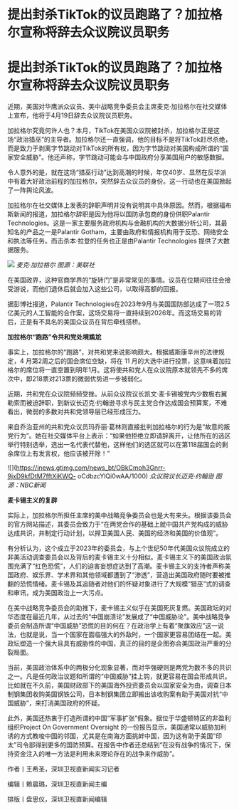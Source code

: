 # 提出封杀TikTok的议员跑路了？加拉格尔宣称将辞去众议院议员职务

# 提出封杀TikTok的议员跑路了？加拉格尔宣称将辞去众议院议员职务

近期，美国对华鹰派众议员、美中战略竞争委员会主席麦克·加拉格尔在社交媒体上宣布，他将于4月19日辞去众议院议员职务。

加拉格尔究竟何许人也？本月，TikTok在美国众议院被封杀，加拉格尔正是这场“政治猎巫”的主导者。加拉格尔还一直强调，他的目标不是将TikTok赶尽杀绝，而是致力于剥离字节跳动对TikTok的所有权，因为字节跳动对美国构成所谓的“国家安全威胁”。他还声称，字节跳动可能会与中国政府分享美国用户的敏感数据。

令人意外的是，就在这场“猎巫行动”达到高潮的时候，年仅40岁、显然在反华派中有着大好政治前程的加拉格尔，突然辞去众议员的身份。这一行动也在美国掀起了一阵舆论风波。

加拉格尔在社交媒体上发表的辞职声明并没有说明其中具体原因。然而，根据福布斯新闻的报道，加拉格尔辞职是因为他将以国防承包商的身份供职Palantir
Technologies。这是一家主要服务政府机构与金融机构的大数据分析公司，其最知名的产品之一是Palantir
Gotham，主要由政府和情报机构用于反恐、网络安全和执法等任务。而击杀本·拉登的任务也正是由Palantir Technologies 提供了大数据服务。

![](https://inews.gtimg.com/news_bt/OXWUBsQu50DjHfGcTdvYCL6LYSzHVzPP39QHCQblMXLG4AA/1000)
_麦克·加拉格尔 图源：美联社_

在美国政界，这种官商学界的“旋转门”是非常常见的事情。议员在位期间往往会接受游说，而他们退休后就会加入这些公司，以取得高额的回报。

据彭博社报道，Palantir
Technologies在2023年9月与美国国防部达成了一项2.5亿美元的人工智能的合作案，这场交易将一直持续到2026年。而这场交易的背后，正是有不具名的美国众议员在背后牵线搭桥。

**加拉格尔“跑路”令共和党处境尴尬**

事实上，加拉格尔的“跑路”，对共和党来说影响颇大。根据威斯康辛州的法律规定，4 月第2周之后的国会席位空缺，将在 11
月的大选中进行投票，这意味着加拉格尔的席位将一直空置到明年1月。这将使共和党人在众议院原本就领先不多的席次中，即218票对213票的微弱优势进一步被弱化。

近期，共和党在众议院频频受挫。从前众议院议长凯文·麦卡锡被党内少数极右翼勒索而被迫辞职，到新议长迈克·约翰逊寻求与民主党合作达成国会预算案，不难看出，微弱的多数对共和党领导层已经形成压力。

来自乔治亚州的共和党众议员玛乔丽·葛林则直接批判加拉格尔的行为是“故意的叛党行为”。她在社交媒体平台上表示：“如果他拒绝立即请辞离开，让他所在的选区举行特别选举，选出一名代表代替他，这样他们的选区就可以在第118届国会的剩余席位上有发言权，他应该被开除！”

![](https://inews.gtimg.com/news_bt/OBkCmoh3Gnrr-9jxD9kfDtM7fftXiKWQ-
oCdbzcYlQi0wAA/1000) _众议院议长迈克·约翰逊 图源：NBC新闻_

**麦卡锡主义的复辟**

实际上，加拉格尔所担任主席的美中战略竞争委员会也是大有来头。根据该委员会的官方网站描述，其委员会致力于“在两党合作的基础上就中国共产党构成的威胁达成共识，并制定行动计划，以捍卫美国人民、美国的经济和美国的价值观”。

有分析认为，这个成立于2023年的委员会，与上个世纪50年代美国众议院成立的非美活动调查委员会以及背后的麦卡锡主义十分相似。麦卡锡主义下的美国政治氛围充满了“红色恐慌”，人们的迫害妄想症达到了高潮。麦卡锡主义的支持者声称美国政府、娱乐界、学术界和其他领域都遭到了“渗透”，营造出美国政府随时要被推翻的恐慌情绪。麦卡锡及其追随者对他们的怀疑对象进行了大规模“猎巫”式的调查和审讯，成为美国政治上一大污点。

在美中战略竞争委员会的助推下，麦卡锡主义似乎在美国死灰复燃。美国政坛的对华态度在最近几年，从过去的“中国崩溃论”发展成了“中国威胁论”。美中战略竞争委员会制造所谓“中国威胁”恐慌的目的何在？在政治学上有着“聚旗效应”这一说法，也就是说，当一个国家在面临强大的外敌时，一个国家更容易团结在一起。美政坛塑造一个强大且具有威胁性的中国，真正的目的是企图弥合美国政治严重的分裂局面。

当前，美国政治体系中的两极分化现象显著，而对华强硬则是两党为数不多的共识之一。凡是任何政治议题和所谓的“中国威胁”挂上钩，就更容易在国会形成共识。比如就在不久前，美国财政部下的美国海外投资委员会以国家安全为由，调查日本制钢集团收购美国钢铁公司，日本制钢集团立即搬出该收购案有助于美国对抗“中国威胁”，来打消美国政府的怀疑。

此外，美国还热衷于打造所谓的中国“军事扩张”假象。据位于华盛顿特区的非盈利组织Project On Government Oversight
的一份报告显示，美国通常以威胁加利诱的方式教唆中国的邻国，尤其是在南海方面挑衅中国，因为这有助于美国“印太”司令部得到更多的国防预算。在报告中作者还总结到“在没有战争的情况下，保持资金注入的唯一方法是利用未来理论存在的战争来作威胁”。

作者丨王希圣，深圳卫视直新闻实习记者

编辑丨赖晨璐，深圳卫视直新闻主编

排版丨盘思仪，深圳卫视直新闻编辑

